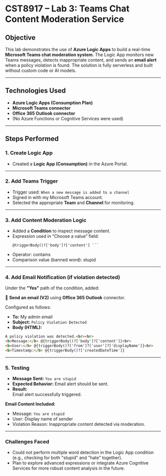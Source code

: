 # CST8917 – Lab 3: Teams Chat Content Moderation Service

## Objective

This lab demonstrates the use of **Azure Logic Apps** to build a real-time **Microsoft Teams chat moderation system**. The Logic App monitors new Teams messages, detects inappropriate content, and sends an **email alert** when a policy violation is found. The solution is fully serverless and built without custom code or AI models.

---

##  Technologies Used

- **Azure Logic Apps (Consumption Plan)**
- **Microsoft Teams connector**
- **Office 365 Outlook connector**
- (No Azure Functions or Cognitive Services were used)

---

## Steps Performed

### 1. Create Logic App

- Created a **Logic App (Consumption)** in the Azure Portal.

---

### 2. Add Teams Trigger

- Trigger used: `When a new message is added to a channel`
- Signed in with my Microsoft Teams account.
- Selected the appropriate **Team** and **Channel** for monitoring.

---

### 3. Add Content Moderation Logic

- Added a **Condition** to inspect message content.
- Expression used in “Choose a value” field:
  ```text
  @triggerBody()?['body']?['content'] ```
  
- Operator: contains
- Comparison value (banned word): stupid

---

### 4. Add Email Notification (if violation detected)

Under the **"Yes"** path of the condition, added:

📨 **Send an email (V2)** using **Office 365 Outlook** connector.

Configured as follows:

- **To:** My admin email  
- **Subject:** `Policy Violation Detected`  
- **Body (HTML):**

```html
A policy violation was detected.<br><br>
<b>Message:</b> @{triggerBody()?['body']?['content']}<br>
<b>User:</b> @{triggerBody()?['from']?['user']?['displayName']}<br>
<b>Timestamp:</b> @{triggerBody()?['createdDateTime']}
```

----

### 5. Testing

- **Message Sent:** `You are stupid`
- **Expected Behavior:** Email alert should be sent.
- **Result:**  
   Email alert successfully triggered.

**Email Content Included:**
- Message: `You are stupid`
- User: Display name of sender
- Violation Reason: Inappropriate content detected via moderation.
----

###  Challenges Faced

- Could not perform multiple word detection in the Logic App condition (e.g., checking for both "stupid" and "hate" together).
- Plan to explore advanced expressions or integrate Azure Cognitive Services for more robust content analysis in the future.

